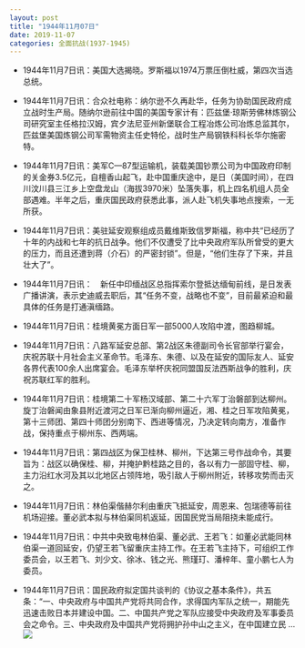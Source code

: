```yaml
---
layout: post
title: "1944年11月07日"
date: 2019-11-07
categories: 全面抗战(1937-1945)
---
```


<meta name="referrer" content="no-referrer" />

- 1944年11月7日讯：美国大选揭晓。罗斯福以1974万票压倒杜威，第四次当选总统。 

- 1944年11月7日讯：合众社电称：纳尔逊不久再赴华，任务为协助国民政府成立战时生产局。随纳尔逊前往中国的美国专家计有：匹兹堡·琼斯劳佛林炼钢公司研究室主任格拉汉姆，宾夕法尼亚州新堡联合工程冶炼公司冶炼总监其尔，匹兹堡美国炼钢公司军需物资主任史特伦，战时生产局钢铁科科长华尔施密特。 

- 1944年11月7日讯：美军C—87型运输机，装载美国钞票公司为中国政府印制的关金券3.5亿元，自檀香山起飞，赴中国重庆途中，是日（美国时间），在四川汶川县三江乡上空盘龙山（海拔3970米）坠落失事，机上四名机组人员全部遇难。半年之后，重庆国民政府获悉此事，派人赴飞机失事地点搜索，一无所获。 

- 1944年11月7日讯：美驻延安观察组成员戴维斯致信罗斯福，称中共“已经历了十年的内战和七年的抗日战争。他们不仅遭受了比中央政府军队所曾受的更大的压力，而且还遭到蒋（介石）的严密封锁”。但是，“他们生存了下来，并且壮大了”。 

- 1944年11月7日讯：　新任中印缅战区总指挥索尔登抵达缅甸前线，是日发表广播讲演，表示史迪威去职后，其“任务不变，战略也不变”，目前最紧迫和最具体的任务是打通滇缅路。 

- 1944年11月7日讯：桂境黄冕方面日军一部5000人攻陷中渡，图趋柳城。 

- 1944年11月7日讯：八路军延安总部、第2战区朱德副司令长官部举行宴会，庆祝苏联十月社会主义革命节。毛泽东、朱德、以及在延安的国际友人、延安各界代表100余人出席宴会。毛泽东举杯庆祝同盟国反法西斯战争的胜利，庆祝苏联红军的胜利。 

- 1944年11月7日讯：桂境第二十军杨汉域部、第二十六军丁治磐部到达柳州。旋丁治磐闻由象县附近渡河之日军已渐向柳州逼近，湘、桂之日军攻陷黄冕，第十三师团、第四十师团分别南下、西进等情况，乃决定转向南方，准备作战，保持重点于柳州东、西两端。 

- 1944年11月7日讯：第四战区为保卫桂林、柳州，下达第三号作战命令，其要旨为：战区以确保桂、柳，并掩护黔桂路之目的，各以有力一部固守桂、柳，主力沿红水河及其以北地区占领阵地，吸引敌人于柳州附近，转移攻势而击灭之。 

- 1944年11月7日讯：林伯渠偕赫尔利由重庆飞抵延安，周恩来、包瑞德等前往机场迎接。董必武本拟与林伯渠同机返延，因国民党当局阻挠未能成行。 

- 1944年11月7日讯：中共中央致电林伯渠、董必武、王若飞：如董必武能同林伯渠一道回延安，仍望王若飞留重庆主持工作。在王若飞主持下，可组织工作委员会，以王若飞、刘少文、徐冰、钱之光、熊瑾玎、潘梓年、童小鹏七人为委员。 

- 1944年11月7日讯：国民政府拟定国共谈判的《协议之基本条件》，共五条：“一、中央政府与中国共产党将共同合作，求得国内军队之统一，期能先迅速击败日本并建设中国。二、中国共产党之军队应接受中央政府及军事委员会之命令。三、中央政府及中国共产党将拥护孙中山之主义，在中国建立民 ... <br/><img src="https://wx2.sinaimg.cn/large/aca367d8ly1g8p3nrrrjfj20c80nl3z0.jpg" />

